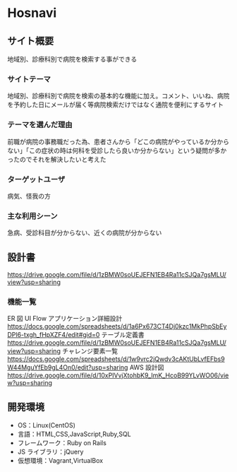 # Hosnavi

## サイト概要

地域別、診療科別で病院を検索する事ができる

### サイトテーマ

地域別、診療科別で病院を検索の基本的な機能に加え。コメント、いいね、病院を予約した日にメールが届く等病院検索だけではなく通院を便利にするサイト

### テーマを選んだ理由

前職が病院の事務職だった為、患者さんから「どこの病院がやっているか分からない」「この症状の時は何科を受診したら良いか分からない」という疑問が多かったのでそれを解決したいと考えた

### ターゲットユーザ

病気、怪我の方

### 主な利用シーン

急病、受診科目が分からない、近くの病院が分からない

## 設計書

https://drive.google.com/file/d/1zBMW0soUEJEFN1EB4Ra11cSJQa7gsMLU/view?usp=sharing

### 機能一覧

ER 図
UI Flow
アプリケーション詳細設計
https://docs.google.com/spreadsheets/d/1a6Px673CT4Dj0kzc1MkPhpSbEyDPl6-txgh_fHpXZF4/edit#gid=0
テーブル定義書
https://drive.google.com/file/d/1zBMW0soUEJEFN1EB4Ra11cSJQa7gsMLU/view?usp=sharing
チャレンジ要素一覧
https://docs.google.com/spreadsheets/d/1w9vrc2jQwdv3cAKtUbLvfEFbs9W44MguYfEb9gL4On0/edit?usp=sharing
AWS 設計図
https://drive.google.com/file/d/10xPIVvjXtohbK9_ImK_HcoB99YLvWO06/view?usp=sharing

## 開発環境

- OS：Linux(CentOS)
- 言語：HTML,CSS,JavaScript,Ruby,SQL
- フレームワーク：Ruby on Rails
- JS ライブラリ：jQuery
- 仮想環境：Vagrant,VirtualBox
